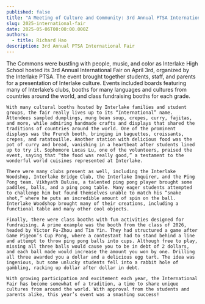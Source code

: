 ```yaml
---
published: false
title: "A Meeting of Culture and Community: 3rd Annual PTSA International Fair"
slug: 2025-international-fair
date: 2025-05-06T00:00:00.000Z
authors:
  - title: Richard Hao
description: 3rd Annual PTSA International Fair
---
```




The Commons were bustling with people, music, and color as Interlake High School hosted its 3rd Annual International Fair on April 3rd, organized by the Interlake PTSA. The event brought together students, staff, and parents for a presentation of Interlake culture. Events included boards featuring many of Interlake’s clubs, booths for many languages and cultures from countries around the world, and class fundraising booths for each grade.

	With many cultural booths hosted by Interlake families and student groups, the fair really lives up to its “International” name. Attendees sampled dumplings, mung bean soup, crepes, curry, fajitas, and more, while admiring handmade crafts and displays that shared the traditions of countries around the world. One of the prominent displays was the French booth, bringing in baguettes, croissants, crepes, and ratatouille. Another station with delicious food was the pot of curry and bread, vanishing in a heartbeat after students lined up to try it. Sophomore Lucas Lu, one of the volunteers, praised the event, saying that “the food was really good,” a testament to the wonderful world cuisines represented at Interlake.

	There were many clubs present as well, including the Interlake Woodshop, Interlake Bridge Club, the Interlake Inquirer, and the Ping Pong team. Vikhyath Bulusu, a talented ping pong player brought some paddles, balls, and a ping pong table. Many eager students attempted to challenge him but found themselves unable to match his “snake shot,” where he puts an incredible amount of spin on the ball. Interlake Woodshop brought many of their creations, including a functional table and many other cool objects. 

	Finally, there were class booths with fun activities designed for fundraising. A prime example was the booth from the class of 2026, headed by Victor Fu-Zhou and Tim Yin. They had structured a game after Game Pigeon’s Cup Pong, where a contestant had to stand behind a line and attempt to throw ping pong balls into cups. Although free to play, missing all three balls would cause you to be in debt of 2 dollars, and each ball made would increase the amount you won by one. Drilling all three awarded you a dollar and a delicious egg tart. The idea was ingenious, but some unlucky students fell into a rabbit hole of gambling, racking up dollar after dollar in debt. 

	With growing participation and excitement each year, the International Fair has become somewhat of a tradition, a time to share unique cultures from around the world. With approval from the students and parents alike, this year’s event was a smashing success!
